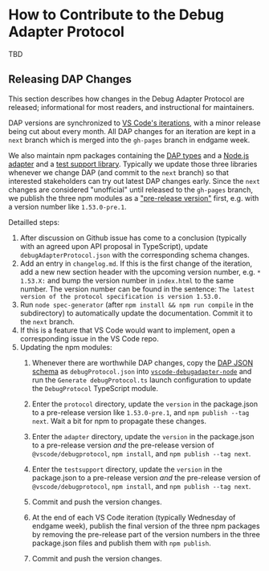 # How to Contribute to the Debug Adapter Protocol

TBD

## Releasing DAP Changes

This section describes how changes in the Debug Adapter Protocol are released; informational for most readers, and instructional for maintainers.

DAP versions are synchronized to [VS Code's iterations](https://github.com/microsoft/vscode/wiki/Development-Process), with a minor release being cut about every month. All DAP changes for an iteration are kept in a `next` branch which is merged into the `gh-pages` branch in endgame week.

We also maintain npm packages containing the [DAP types](https://www.npmjs.com/package/@vscode/debugprotocol) and a [Node.js adapter](https://www.npmjs.com/package/@vscode/debugadapter) and a [test support library](https://www.npmjs.com/package/@vscode/debugadapter-testsupport). Typically we update those three libraries whenever we change DAP (and commit to the `next` branch) so that interested stakeholders can try out latest DAP changes early. Since the `next` changes are considered "unofficial" until released to the `gh-pages` branch, we publish the three npm modules as a ["pre-release version"](https://semver.org/#spec-item-9) first, e.g. with a version number like `1.53.0-pre.1`.

Detailled steps:

1. After discussion on Github issue has come to a conclusion (typically with an agreed upon API proposal in TypeScript), update `debugAdapterProtocol.json` with the corresponding schema changes.
1. Add an entry in `changelog.md`. If this is the first change of the iteration, add a new new section header with the upcoming version number, e.g. `* 1.53.X:` and bump the version number in `index.html` to the same number. The version number can be found in the sentence: `The latest version of the protocol specification is version 1.53.0.`
1. Run `node spec-generator` (after `npm install && npm run compile` in the subdirectory) to automatically update the documentation. Commit it to the `next` branch.
1. If this is a feature that VS Code would want to implement, open a corresponding issue in the VS Code repo.
1. Updating the npm modules:
    1. Whenever there are worthwhile DAP changes, copy the [DAP JSON schema](https://github.com/microsoft/debug-adapter-protocol/blob/gh-pages/debugAdapterProtocol.json) as `debugProtocol.json` into [`vscode-debugadapter-node`](https://github.com/microsoft/vscode-debugadapter-node) and run the `Generate debugProtocol.ts` launch configuration to update the `DebugProtocol` TypeScript module.
    1. Enter the `protocol` directory, update the `version` in the package.json to a pre-release version like `1.53.0-pre.1`, and `npm publish --tag next`. Wait a bit for npm to propagate these changes.
    1. Enter the `adapter` directory, update the `version` in the package.json to a pre-release version _and_ the pre-release version of `@vscode/debugprotocol`, `npm install`, and `npm publish --tag next`.
    1. Enter the `testsupport` directory, update the `version` in the package.json to a pre-release version _and_ the pre-release version of `@vscode/debugprotocol`, `npm install`, and `npm publish --tag next`.
 
    3. Commit and push the version changes.
    4. At the end of each VS Code iteration (typically Wednesday of endgame week), publish the final version of the three npm packages by removing the pre-release part of the version numbers in the three package.json files and publish them with `npm publish`.
    5. Commit and push the version changes.

